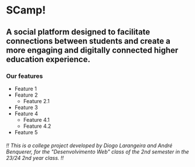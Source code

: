 # SCamp!
## A social platform designed to facilitate connections between students and create a more engaging and digitally connected higher education experience.

### Our features
- Feature 1
- Feature 2
    - Feature 2.1
- Feature 3
- Feature 4
    - Feature 4.1
    - Feature 4.2
- Feature 5


###### !! This is a college project developed by Diogo Larangeira and André Benquerer, for the "Desenvolvimento Web" class of the 2nd semester in the 23/24 2nd year class. !!
